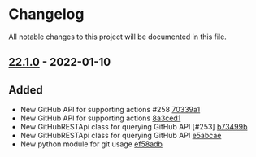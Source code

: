 # Changelog

All notable changes to this project will be documented in this file.

## [22.1.0] - 2022-01-10

## Added
* New GitHub API for supporting actions #258 [70339a1](https://github.com/greenbone/pontos/commit/70339a1)
* New GitHub API for supporting actions [8a3ced1](https://github.com/greenbone/pontos/commit/8a3ced1)
* New GitHubRESTApi class for querying GitHub API [#253] [b73499b](https://github.com/greenbone/pontos/commit/b73499b)
* New GitHubRESTApi class for querying GitHub API [e5abcae](https://github.com/greenbone/pontos/commit/e5abcae)
* New python module for git usage [ef58adb](https://github.com/greenbone/pontos/commit/ef58adb)

[22.1.0]: https://github.com/greenbone/pontos/compare/21.11.1.dev1...22.1.0